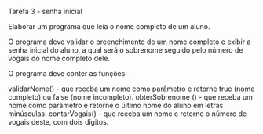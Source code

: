 Tarefa 3 - senha inicial

Elaborar um programa que leia o nome completo de um aluno. 

O programa deve validar o preenchimento de um nome completo e exibir a senha inicial do aluno, a qual será o sobrenome seguido pelo número de vogais do nome completo dele. 

O programa deve conter as funções: 

validarNome() - que receba um nome como parâmetro e retorne true (nome completo) ou false (nome incompleto). 
obterSobrenome () - que receba um nome como parâmetro e retorne o último nome do aluno em letras minúsculas. 
contarVogais() - que receba um nome e retorne o número de vogais deste, com dois dígitos. 